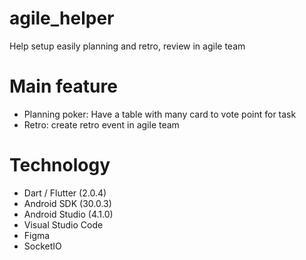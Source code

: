 # agile_helper

Help setup easily planning and retro, review in agile team

# Main feature

- Planning poker: Have a table with many card to vote point for task
- Retro: create retro event in agile team

# Technology

- Dart / Flutter (2.0.4)
- Android SDK (30.0.3)
- Android Studio (4.1.0)
- Visual Studio Code
- Figma
- SocketIO
